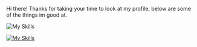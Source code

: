 Hi there! Thanks for taking your time to look at my profile, below are some of the things im good at.

![My Skills](https://img.shields.io/badge/currently_developing-Discord_Bots-blue)

[![My Skills](https://skillicons.dev/icons?i=discordjs,nodejs,mongodb)](https://skillicons.dev)
